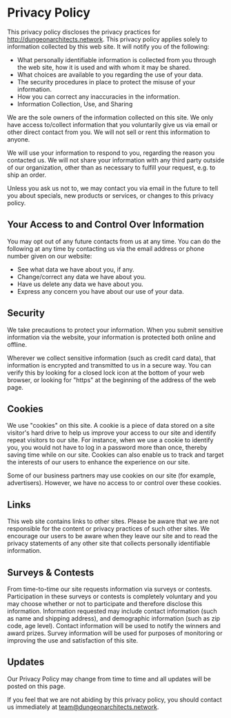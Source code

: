 ---
---

# Privacy Policy
This privacy policy discloses the privacy practices for http://dungeonarchitects.network. This privacy policy applies solely to information collected by this web site. It will notify you of the following:

+ What personally identifiable information is collected from you through the web site, how it is used and with whom it may be shared.
+ What choices are available to you regarding the use of your data.
+ The security procedures in place to protect the misuse of your information.
+ How you can correct any inaccuracies in the information.
+ Information Collection, Use, and Sharing

We are the sole owners of the information collected on this site. We only have access to/collect information that you voluntarily give us via email or other direct contact from you. We will not sell or rent this information to anyone.

We will use your information to respond to you, regarding the reason you contacted us. We will not share your information with any third party outside of our organization, other than as necessary to fulfill your request, e.g. to ship an order.

Unless you ask us not to, we may contact you via email in the future to tell you about specials, new products or services, or changes to this privacy policy.

## Your Access to and Control Over Information
You may opt out of any future contacts from us at any time. You can do the following at any time by contacting us via the email address or phone number given on our website:

+ See what data we have about you, if any.
+ Change/correct any data we have about you.
+ Have us delete any data we have about you.
+ Express any concern you have about our use of your data.

## Security
We take precautions to protect your information. When you submit sensitive information via the website, your information is protected both online and offline.

Wherever we collect sensitive information (such as credit card data), that information is encrypted and transmitted to us in a secure way. You can verify this by looking for a closed lock icon at the bottom of your web browser, or looking for "https" at the beginning of the address of the web page.

## Cookies
We use "cookies" on this site. A cookie is a piece of data stored on a site visitor's hard drive to help us improve your access to our site and identify repeat visitors to our site. For instance, when we use a cookie to identify you, you would not have to log in a password more than once, thereby saving time while on our site. Cookies can also enable us to track and target the interests of our users to enhance the experience on our site.

Some of our business partners may use cookies on our site (for example, advertisers). However, we have no access to or control over these cookies.

## Links
This web site contains links to other sites. Please be aware that we are not responsible for the content or privacy practices of such other sites. We encourage our users to be aware when they leave our site and to read the privacy statements of any other site that collects personally identifiable information.

## Surveys & Contests
From time-to-time our site requests information via surveys or contests. Participation in these surveys or contests is completely voluntary and you may choose whether or not to participate and therefore disclose this information. Information requested may include contact information (such as name and shipping address), and demographic information (such as zip code, age level). Contact information will be used to notify the winners and award prizes. Survey information will be used for purposes of monitoring or improving the use and satisfaction of this site.

## Updates
Our Privacy Policy may change from time to time and all updates will be posted on this page.

If you feel that we are not abiding by this privacy policy, you should contact us immediately at team@dungeonarchitects.network.
